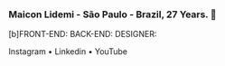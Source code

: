 ### Maicon Lidemi - São Paulo - Brazil, 27 Years. 🌟

[b]FRONT-END:
BACK-END:
DESIGNER:
<article>
Instagram • Linkedin • YouTube
  </article>
<!--
<div>
  <a href="https://github.com/seu-usuário-aqui">
  <img height="300em"src="https://github-readme-stats.vercel.app/api/top-langs/?username=Annderlau&layout=compact&langs_count=7&theme=gotham"/>
  <img height="300em"src="https://github-readme-stats.vercel.app/api?username=Annderlau&show_icons=true&theme=gotham&include_all_commits=true&count_private=true"/>
  </div>
-->

